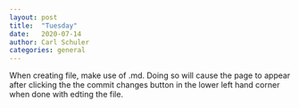```yaml
---
layout: post
title:  "Tuesday"
date:   2020-07-14
author: Carl Schuler
categories: general
---
```

<p> When creating file, make use of .md. Doing so will cause the page to appear after clicking the the commit changes button in the lower left hand corner when done with edting the file. <p/>
